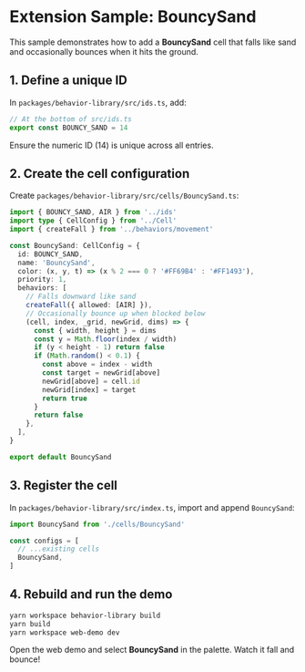 # Extension Sample: BouncySand

This sample demonstrates how to add a **BouncySand** cell that falls like sand and occasionally bounces when it hits the ground.

## 1. Define a unique ID

In `packages/behavior-library/src/ids.ts`, add:

```ts
// At the bottom of src/ids.ts
export const BOUNCY_SAND = 14
```

Ensure the numeric ID (14) is unique across all entries.

## 2. Create the cell configuration

Create `packages/behavior-library/src/cells/BouncySand.ts`:

```ts
import { BOUNCY_SAND, AIR } from '../ids'
import type { CellConfig } from '../Cell'
import { createFall } from '../behaviors/movement'

const BouncySand: CellConfig = {
  id: BOUNCY_SAND,
  name: 'BouncySand',
  color: (x, y, t) => (x % 2 === 0 ? '#FF69B4' : '#FF1493'),
  priority: 1,
  behaviors: [
    // Falls downward like sand
    createFall({ allowed: [AIR] }),
    // Occasionally bounce up when blocked below
    (cell, index, _grid, newGrid, dims) => {
      const { width, height } = dims
      const y = Math.floor(index / width)
      if (y < height - 1) return false
      if (Math.random() < 0.1) {
        const above = index - width
        const target = newGrid[above]
        newGrid[above] = cell.id
        newGrid[index] = target
        return true
      }
      return false
    },
  ],
}

export default BouncySand
```

## 3. Register the cell

In `packages/behavior-library/src/index.ts`, import and append `BouncySand`:

```ts
import BouncySand from './cells/BouncySand'

const configs = [
  // ...existing cells
  BouncySand,
]
```

## 4. Rebuild and run the demo

```bash
yarn workspace behavior-library build
yarn build
yarn workspace web-demo dev
```

Open the web demo and select **BouncySand** in the palette. Watch it fall and bounce!
